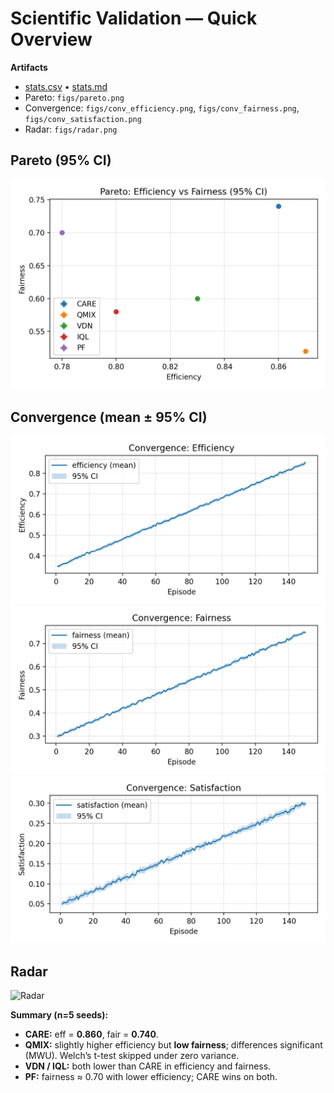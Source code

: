 ﻿# Scientific Validation — Quick Overview

**Artifacts**
- [stats.csv](../stats.csv) • [stats.md](../stats.md)
- Pareto: `figs/pareto.png`
- Convergence: `figs/conv_efficiency.png`, `figs/conv_fairness.png`, `figs/conv_satisfaction.png`
- Radar: `figs/radar.png`

## Pareto (95% CI)
![Pareto](../figs/pareto.png)

## Convergence (mean ± 95% CI)
![Efficiency](../figs/conv_efficiency.png)
![Fairness](../figs/conv_fairness.png)
![Satisfaction](../figs/conv_satisfaction.png)

## Radar
![Radar](../figs/radar.png)

**Summary (n=5 seeds):**
- **CARE:** eff = **0.860**, fair = **0.740**.
- **QMIX:** slightly higher efficiency but **low fairness**; differences significant (MWU). Welch’s t-test skipped under zero variance.
- **VDN / IQL:** both lower than CARE in efficiency and fairness.
- **PF:** fairness ≈ 0.70 with lower efficiency; CARE wins on both.
